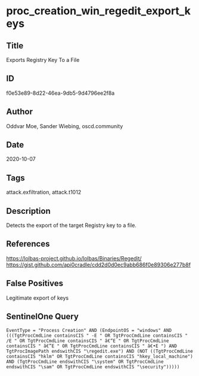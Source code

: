 # proc_creation_win_regedit_export_keys

## Title
Exports Registry Key To a File

## ID
f0e53e89-8d22-46ea-9db5-9d4796ee2f8a

## Author
Oddvar Moe, Sander Wiebing, oscd.community

## Date
2020-10-07

## Tags
attack.exfiltration, attack.t1012

## Description
Detects the export of the target Registry key to a file.

## References
https://lolbas-project.github.io/lolbas/Binaries/Regedit/
https://gist.github.com/api0cradle/cdd2d0d0ec9abb686f0e89306e277b8f

## False Positives
Legitimate export of keys

## SentinelOne Query
```
EventType = "Process Creation" AND (EndpointOS = "windows" AND (((TgtProcCmdLine containsCIS " -E " OR TgtProcCmdLine containsCIS " /E " OR TgtProcCmdLine containsCIS " â€“E " OR TgtProcCmdLine containsCIS " â€”E " OR TgtProcCmdLine containsCIS " â€•E ") AND TgtProcImagePath endswithCIS "\regedit.exe") AND (NOT ((TgtProcCmdLine containsCIS "hklm" OR TgtProcCmdLine containsCIS "hkey_local_machine") AND (TgtProcCmdLine endswithCIS "\system" OR TgtProcCmdLine endswithCIS "\sam" OR TgtProcCmdLine endswithCIS "\security")))))

```